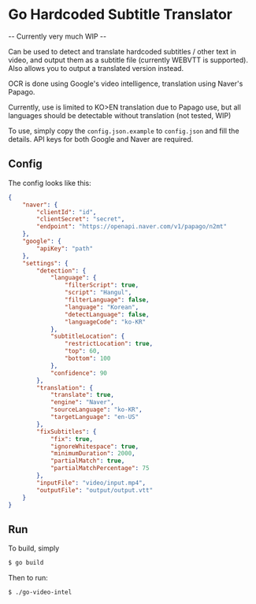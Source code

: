# Go Hardcoded Subtitle Translator

-- Currently very much WIP --

Can be used to detect and translate hardcoded subtitles / other text in video, and output them as a subtitle file (currently WEBVTT is supported). Also allows you to output a translated version instead.

OCR is done using Google's video intelligence, translation using Naver's Papago.

Currently, use is limited to KO>EN translation due to Papago use, but all languages should be detectable without translation (not tested, WIP)

To use, simply copy the `config.json.example` to `config.json` and fill the details. API keys for both Google and Naver are required.

## Config

The config looks like this:
```json
{
    "naver": {
        "clientId": "id",
        "clientSecret": "secret",
        "endpoint": "https://openapi.naver.com/v1/papago/n2mt"
    },
    "google": {
        "apiKey": "path"
    },
    "settings": {
        "detection": {
            "language": {
                "filterScript": true,
                "script": "Hangul",
                "filterLanguage": false,
                "language": "Korean",
                "detectLanguage": false,
                "languageCode": "ko-KR"
            },
            "subtitleLocation": {
                "restrictLocation": true,
                "top": 60,
                "bottom": 100
            },
            "confidence": 90
        },
        "translation": {
            "translate": true,
            "engine": "Naver",
            "sourceLanguage": "ko-KR",
            "targetLanguage": "en-US"
        },
        "fixSubtitles": {
            "fix": true,
            "ignoreWhitespace": true,
            "minimumDuration": 2000,
            "partialMatch": true,
            "partialMatchPercentage": 75
        },        
        "inputFile": "video/input.mp4",
        "outputFile": "output/output.vtt"
    }
}
```
## Run
To build, simply
```bash
$ go build
```

Then to run:
```bash
$ ./go-video-intel
```
